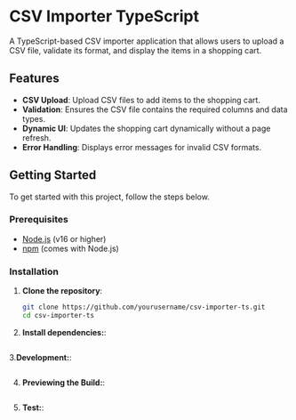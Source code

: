 # CSV Importer TypeScript

A TypeScript-based CSV importer application that allows users to upload a CSV file, validate its format, and display the items in a shopping cart.

## Features

- **CSV Upload**: Upload CSV files to add items to the shopping cart.
- **Validation**: Ensures the CSV file contains the required columns and data types.
- **Dynamic UI**: Updates the shopping cart dynamically without a page refresh.
- **Error Handling**: Displays error messages for invalid CSV formats.

## Getting Started

To get started with this project, follow the steps below.

### Prerequisites

- [Node.js](https://nodejs.org/) (v16 or higher)
- [npm](https://www.npmjs.com/get-npm) (comes with Node.js)

### Installation

1. **Clone the repository**:

   ```bash
   git clone https://github.com/yourusername/csv-importer-ts.git
   cd csv-importer-ts
   ```

2. **Install dependencies:**:

```bash npm install

```

3.**Development:**:

```bash npm run dev


```

4. **Previewing the Build:**:

```bash npm run preview


```

5. **Test:**:

```bash npm test



```
